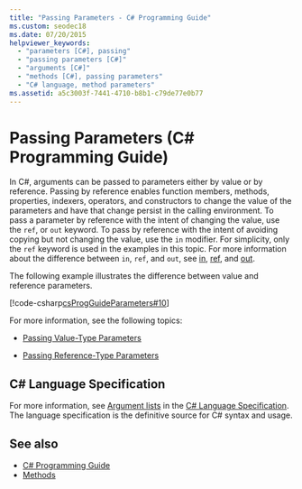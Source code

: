 ```yaml
---
title: "Passing Parameters - C# Programming Guide"
ms.custom: seodec18
ms.date: 07/20/2015
helpviewer_keywords: 
  - "parameters [C#], passing"
  - "passing parameters [C#]"
  - "arguments [C#]"
  - "methods [C#], passing parameters"
  - "C# language, method parameters"
ms.assetid: a5c3003f-7441-4710-b8b1-c79de77e0b77
---
```

# Passing Parameters (C# Programming Guide)
In C#, arguments can be passed to parameters either by value or by reference. Passing by reference enables function members, methods, properties, indexers, operators, and constructors to change the value of the parameters and have that change persist in the calling environment. To pass a parameter by reference with the intent of changing the value, use the `ref`, or `out` keyword. To pass by reference with the intent of avoiding copying but not changing the value, use the `in` modifier. For simplicity, only the `ref` keyword is used in the examples in this topic. For more information about the difference between `in`, `ref`, and `out`, see [in](../../language-reference/keywords/in-parameter-modifier.md), [ref](../../language-reference/keywords/ref.md), and [out](../../language-reference/keywords/out-parameter-modifier.md).  
  
 The following example illustrates the difference between value and reference parameters.  
  
 [!code-csharp[csProgGuideParameters#10](~/samples/snippets/csharp/VS_Snippets_VBCSharp/csProgGuideParameters/CS/Parameters.cs#10)]  
  
 For more information, see the following topics:  
  
- [Passing Value-Type Parameters](./passing-value-type-parameters.md)  
  
- [Passing Reference-Type Parameters](./passing-reference-type-parameters.md)  
  
## C# Language Specification  

For more information, see [Argument lists](~/_csharplang/spec/expressions.md#argument-lists) in the [C# Language Specification](../../language-reference/language-specification/index.md). The language specification is the definitive source for C# syntax and usage.
  
## See also

- [C# Programming Guide](../index.md)
- [Methods](./methods.md)
